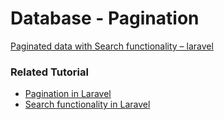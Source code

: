 # Database - Pagination

[Paginated data with Search functionality – laravel](https://justlaravel.com/paginated-data-search-laravel/)

### Related Tutorial
* [Pagination in Laravel](https://justlaravel.com/using-pagination-laravel/)
* [Search functionality in Laravel](https://justlaravel.com/search-functionality-laravel/)
